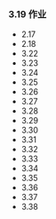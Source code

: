 ### 3.19 作业
- 2.17
- 2.18
- 3.22
- 3.23
- 3.24
- 3.25
- 3.26
- 3.27
- 3.28
- 3.29
- 3.30
- 3.31
- 3.32
- 3.33
- 3.34
- 3.35
- 3.36
- 3.37
- 3.38